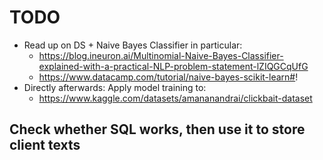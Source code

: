 # TODO
* Read up on DS + Naive Bayes Classifier in particular:
  + https://blog.ineuron.ai/Multinomial-Naive-Bayes-Classifier-explained-with-a-practical-NLP-problem-statement-lZIQGCqUfG
  + https://www.datacamp.com/tutorial/naive-bayes-scikit-learn#!
* Directly afterwards: Apply model training to: 
  + https://www.kaggle.com/datasets/amananandrai/clickbait-dataset

## Check whether SQL works, then use it to store client texts